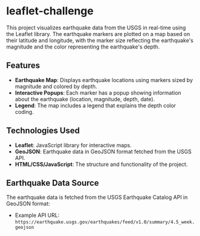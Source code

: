 # leaflet-challenge

This project visualizes earthquake data from the USGS in real-time using the Leaflet library. The earthquake markers are plotted on a map based on their latitude and longitude, with the marker size reflecting the earthquake's magnitude and the color representing the earthquake's depth.

## Features

- **Earthquake Map**: Displays earthquake locations using markers sized by magnitude and colored by depth.
- **Interactive Popups**: Each marker has a popup showing information about the earthquake (location, magnitude, depth, date).
- **Legend**: The map includes a legend that explains the depth color coding.


## Technologies Used

- **Leaflet**: JavaScript library for interactive maps.
- **GeoJSON**: Earthquake data in GeoJSON format fetched from the USGS API.
- **HTML/CSS/JavaScript**: The structure and functionality of the project.

## Earthquake Data Source

The earthquake data is fetched from the USGS Earthquake Catalog API in GeoJSON format:
- Example API URL: `https://earthquake.usgs.gov/earthquakes/feed/v1.0/summary/4.5_week.geojson`


